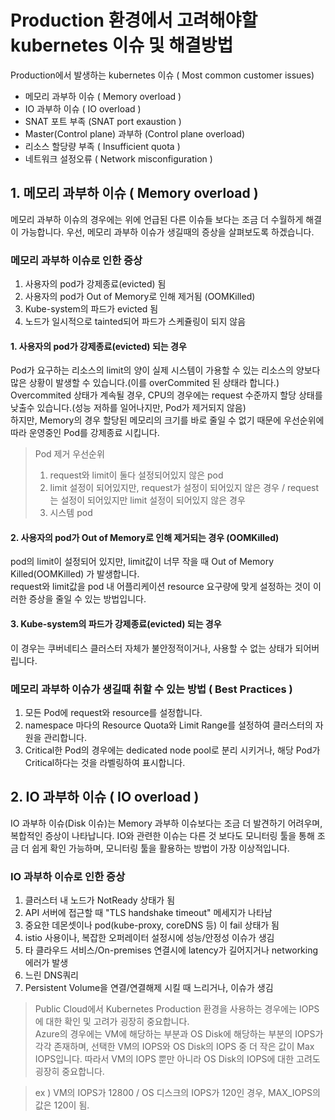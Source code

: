# Production 환경에서 고려해야할 kubernetes 이슈 및 해결방법

Production에서 발생하는 kubernetes 이슈 ( Most common customer issues)
* 메모리 과부하 이슈 ( Memory overload )
* IO 과부하 이슈 ( IO overload )
* SNAT 포트 부족 (SNAT port exaustion )
* Master(Control plane) 과부하 (Control plane overload)
* 리소스 할당량 부족 ( Insufficient quota )
* 네트워크 설정오류 ( Network misconfiguration ) 


## 1. 메모리 과부하 이슈 ( Memory overload )
메모리 과부하 이슈의 경우에는 위에 언급된 다른 이슈들 보다는 조금 더 수월하게 해결이 가능합니다. 
우선, 메모리 과부하 이슈가 생길때의 증상을 살펴보도록 하겠습니다.

### 메모리 과부하 이슈로 인한 증상
1. 사용자의 pod가 강제종료(evicted) 됨  
2. 사용자의 pod가 Out of Memory로 인해 제거됨 (OOMKilled)  
3. Kube-system의 파드가 evicted 됨  
4. 노드가 일시적으로 tainted되어 파드가 스케쥴링이 되지 않음  


#### 1. 사용자의 pod가 강제종료(evicted) 되는 경우
Pod가 요구하는 리소스의 limit의 양이 실제 시스템이 가용할 수 있는 리소스의 양보다 많은 상황이 발생할 수 있습니다.(이를 overCommited 된 상태라 합니다.)
Overcommited 상태가 계속될 경우, CPU의 경우에는 request 수준까지 할당 상태를 낮출수 있습니다.(성능 저하를 일어나지만, Pod가 제거되지 않음)  
하지만, Memory의 경우 할당된 메모리의 크기를 바로 줄일 수 없기 때문에 우선순위에 따라 운영중인 Pod를 강제종료 시킵니다.

> Pod 제거 우선순위
> 1. request와 limit이 둘다 설정되어있지 않은 pod
> 2. limit 설정이 되어있지만, request가 설정이 되어있지 않은 경우 / request는 설정이 되어있지만 limit 설정이 되어있지 않은 경우
> 3. 시스템 pod


#### 2. 사용자의 pod가 Out of Memory로 인해 제거되는 경우 (OOMKilled)
pod의 limit이 설정되어 있지만, limit값이 너무 작을 때 Out of Memory Killed(OOMKilled) 가 발생합니다.  
request와 limit값을 pod 내 어플리케이션 resource 요구량에 맞게 설정하는 것이 이러한 증상을 줄일 수 있는 방법입니다.


#### 3. Kube-system의 파드가 강제종료(evicted) 되는 경우
이 경우는 쿠버네티스 클러스터 자체가 불안정적이거나, 사용할 수 없는 상태가 되어버립니다.


### 메모리 과부하 이슈가 생길때 취할 수 있는 방법 ( Best Practices )
1. 모든 Pod에 request와 resource를 설정합니다.
2. namespace 마다의 Resource Quota와 Limit Range를 설정하여 클러스터의 자원을 관리합니다.
3. Critical한 Pod의 경우에는 dedicated node pool로 분리 시키거나, 해당 Pod가 Critical하다는 것을 라벨링하여 표시합니다.  



## 2. IO 과부하 이슈 ( IO overload )
IO 과부하 이슈(Disk 이슈)는 Memory 과부하 이슈보다는 조금 더 발견하기 어려우며, 복합적인 증상이 나타납니다. 
IO와 관련한 이슈는 다른 것 보다도 모니터링 툴을 통해 조금 더 쉽게 확인 가능하며, 모니터링 툴을 활용하는 방법이 가장 이상적입니다.

### IO 과부하 이슈로 인한 증상
1. 클러스터 내 노드가 NotReady 상태가 됨
2. API 서버에 접근할 때 "TLS handshake timeout" 메세지가 나타남
3. 중요한 데몬셋이나 pod(kube-proxy, coreDNS 등) 이 fail 상태가 됨
4. istio 사용이나, 복잡한 오퍼레이터 설정시에 성능/안정성 이슈가 생김
5. 타 클라우드 서비스/On-premises 연결시에 latency가 길어지거나 networking 에러가 발생
6. 느린 DNS쿼리
7. Persistent Volume을 연결/연결해제 시킬 때 느리거나, 이슈가 생김  

> Public Cloud에서 Kubernetes Production 환경을 사용하는 경우에는 IOPS에 대한 확인 및 고려가 굉장히 중요합니다.   
> Azure의 경우에는 VM에 해당하는 부분과 OS Disk에 해당하는 부분의 IOPS가 각각 존재하며, 선택한 VM의 IOPS와 OS Disk의 IOPS 중 더 작은 값이 Max IOPS입니다. 따라서 VM의 IOPS 뿐만 아니라 OS Disk의 IOPS에 대한 고려도 굉장히 중요합니다.  

> ex ) VM의 IOPS가 12800 / OS 디스크의 IOPS가 120인 경우, MAX_IOPS의 값은 120이 됨. 


